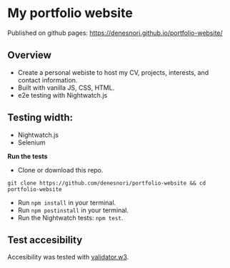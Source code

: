 # My portfolio website

Published on github pages: https://denesnori.github.io/portfolio-website/

## Overview
- Create a personal webiste to host my CV,  projects, interests, and contact information.
- Built with vanilla JS, CSS, HTML.
- e2e testing with Nightwatch.js

## Testing width:

- Nightwatch.js
- Selenium

**Run the tests**
- Clone or download this repo.
```
git clone https://github.com/denesnori/portfolio-website && cd portfolio-website
```
- Run ```npm install``` in your terminal.
- Run ```npm postinstall``` in your terminal.
- Run the Nightwatch tests:  ```npm test```.

## Test accesibility
Accesibility was tested with [validator.w3](https://validator.w3.org/nu/#textare).
